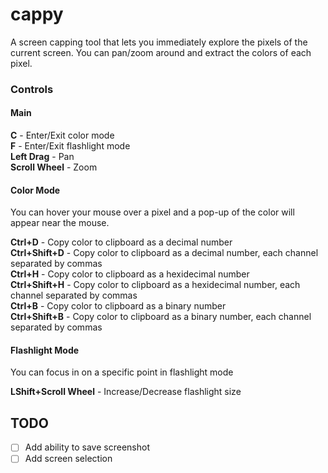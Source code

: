 # cappy

A screen capping tool that lets you immediately explore the pixels of the current screen. You can pan/zoom around and extract the colors of each pixel.

### Controls

#### Main

**C**            - Enter/Exit color mode  
**F**            - Enter/Exit flashlight mode  
**Left Drag**    - Pan  
**Scroll Wheel** - Zoom  

#### Color Mode

You can hover your mouse over a pixel and a pop-up of the color will appear near the mouse.  

**Ctrl+D**       - Copy color to clipboard as a decimal number  
**Ctrl+Shift+D** - Copy color to clipboard as a decimal number, each channel separated by commas  
**Ctrl+H**       - Copy color to clipboard as a hexidecimal number  
**Ctrl+Shift+H** - Copy color to clipboard as a hexidecimal number, each channel separated by commas  
**Ctrl+B**       - Copy color to clipboard as a binary number  
**Ctrl+Shift+B** - Copy color to clipboard as a binary number, each channel separated by commas  

#### Flashlight Mode

You can focus in on a specific point in flashlight mode

**LShift+Scroll Wheel**    - Increase/Decrease flashlight size   

## TODO
- [ ] Add ability to save screenshot
- [ ] Add screen selection